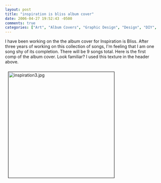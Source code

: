 ```yaml
---
layout: post
title: "inspiration is bliss album cover"
date: 2006-04-27 19:52:43 -0500
comments: true
categories: ["Art", "Album Covers", "Graphic Design", "Design", "DIY", "Games", "Music"]
---
```

I have been working on the the album cover for Inspiration is Bliss. After three years of working on this collection of songs, I'm feeling that I am one song shy of its completion. There will be 9 songs total. Here is the first comp of the album cover. Look familiar? I used this texture in the header above.

<img src="/images/2006/01/inspiration3.jpg" alt="inspiration3.jpg" align="baseline" width="350" height="350" hspace="10" vspace="10" border="1" />
